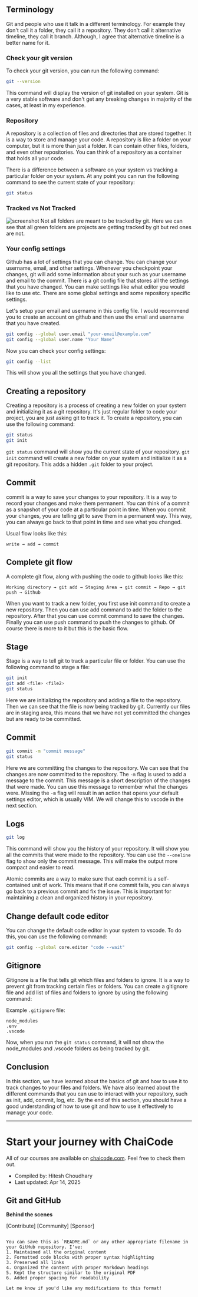 ## Terminology

Git and people who use it talk in a different terminology. For example they don't call it a folder, they call it a repository. They don't call it alternative timeline, they call it branch. Although, I agree that alternative timeline is a better name for it.

### Check your git version

To check your git version, you can run the following command:

```bash
git --version
```

This command will display the version of git installed on your system. Git is a very stable software and don't get any breaking changes in majority of the cases, at least in my experience.

### Repository

A repository is a collection of files and directories that are stored together. It is a way to store and manage your code. A repository is like a folder on your computer, but it is more than just a folder. It can contain other files, folders, and even other repositories. You can think of a repository as a container that holds all your code.

There is a difference between a software on your system vs tracking a particular folder on your system. At any point you can run the following command to see the current state of your repository:

```bash
git status
```

### Tracked vs Not Tracked
![screenshot](https://u.pcloud.link/publink/show?code=XZWJWW5ZyP3L470irofYceDAlG1AybkGYqH7)
Not all folders are meant to be tracked by git. Here we can see that all green folders are projects are getting tracked by git but red ones are not.

### Your config settings

Github has a lot of settings that you can change. You can change your username, email, and other settings. Whenever you checkpoint your changes, git will add some information about your such as your username and email to the commit. There is a git config file that stores all the settings that you have changed. You can make settings like what editor you would like to use etc. There are some global settings and some repository specific settings.

Let's setup your email and username in this config file. I would recommend you to create an account on github and then use the email and username that you have created.

```bash
git config --global user.email "your-email@example.com"
git config --global user.name "Your Name"
```

Now you can check your config settings:

```bash
git config --list
```

This will show you all the settings that you have changed.

## Creating a repository

Creating a repository is a process of creating a new folder on your system and initializing it as a git repository. It's just regular folder to code your project, you are just asking git to track it. To create a repository, you can use the following command:

```bash
git status
git init
```

`git status` command will show you the current state of your repository. `git init` command will create a new folder on your system and initialize it as a git repository. This adds a hidden `.git` folder to your project.

## Commit

commit is a way to save your changes to your repository. It is a way to record your changes and make them permanent. You can think of a commit as a snapshot of your code at a particular point in time. When you commit your changes, you are telling git to save them in a permanent way. This way, you can always go back to that point in time and see what you changed.

Usual flow looks like this:

```
write → add → commit
```

## Complete git flow

A complete git flow, along with pushing the code to github looks like this:

```
Working directory → git add → Staging Area → git commit → Repo → git push → Github
```

When you want to track a new folder, you first use init command to create a new repository. Then you can use add command to add the folder to the repository. After that you can use commit command to save the changes. Finally you can use push command to push the changes to github. Of course there is more to it but this is the basic flow.

## Stage

Stage is a way to tell git to track a particular file or folder. You can use the following command to stage a file:

```bash
git init
git add <file> <file2>
git status
```

Here we are initializing the repository and adding a file to the repository. Then we can see that the file is now being tracked by git. Currently our files are in staging area, this means that we have not yet committed the changes but are ready to be committed.

## Commit

```bash
git commit -m "commit message"
git status
```

Here we are committing the changes to the repository. We can see that the changes are now committed to the repository. The `-m` flag is used to add a message to the commit. This message is a short description of the changes that were made. You can use this message to remember what the changes were. Missing the `-m` flag will result in an action that opens your default settings editor, which is usually VIM. We will change this to vscode in the next section.

## Logs

```bash
git log
```

This command will show you the history of your repository. It will show you all the commits that were made to the repository. You can use the `--oneline` flag to show only the commit message. This will make the output more compact and easier to read.

Atomic commits are a way to make sure that each commit is a self-contained unit of work. This means that if one commit fails, you can always go back to a previous commit and fix the issue. This is important for maintaining a clean and organized history in your repository.

## Change default code editor

You can change the default code editor in your system to vscode. To do this, you can use the following command:

```bash
git config --global core.editor "code --wait"
```

## Gitignore

Gitignore is a file that tells git which files and folders to ignore. It is a way to prevent git from tracking certain files or folders. You can create a gitignore file and add list of files and folders to ignore by using the following command:

Example `.gitignore` file:
```
node_modules
.env
.vscode
```

Now, when you run the `git status` command, it will not show the node_modules and .vscode folders as being tracked by git.

## Conclusion

In this section, we have learned about the basics of git and how to use it to track changes to your files and folders. We have also learned about the different commands that you can use to interact with your repository, such as init, add, commit, log, etc. By the end of this section, you should have a good understanding of how to use git and how to use it effectively to manage your code.

---

# Start your journey with ChaiCode

All of our courses are available on [chaicode.com](https://chaicode.com). Feel free to check them out.

- Compiled by: Hitesh Choudhary  
- Last updated: Apr 14, 2025  

## Git and GitHub  
**Behind the scenes**

[Contribute] [Community] [Sponsor]
```

You can save this as `README.md` or any other appropriate filename in your GitHub repository. I've:
1. Maintained all the original content
2. Formatted code blocks with proper syntax highlighting
3. Preserved all links
4. Organized the content with proper Markdown headings
5. Kept the structure similar to the original PDF
6. Added proper spacing for readability

Let me know if you'd like any modifications to this format!